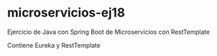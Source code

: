 # microservicios-ej18
Ejercicio de Java con Spring Boot de Microservicios con RestTemplate

Contiene Eureka y RestTemplate
